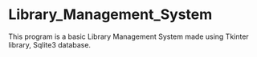 # Library_Management_System
This program is a  basic Library Management System made using Tkinter library, Sqlite3 database.
